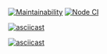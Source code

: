 [![Maintainability](https://api.codeclimate.com/v1/badges/a99a88d28ad37a79dbf6/maintainability)](https://codeclimate.com/github/codeclimate/codeclimate/maintainability)
[![Node CI](https://github.com/dara-devitsina/brain-games/workflows/Node-CI/badge.svg)](https://github.com/dara-devitsina/brain-games/actions)

[![asciicast](https://asciinema.org/a/yaKVpr2YZBi5Am9FaClXC6ana.png)](https://asciinema.org/a/yaKVpr2YZBi5Am9FaClXC6ana)

[![asciicast](https://asciinema.org/a/NG9LPahq3ujXN3cp37vxj6GYx.png)](https://asciinema.org/a/NG9LPahq3ujXN3cp37vxj6GYx)

